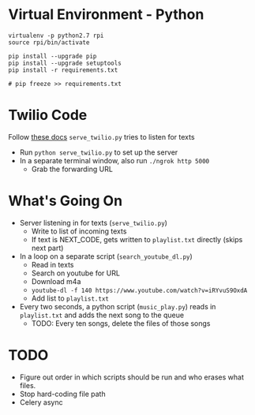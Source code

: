 # Virtual Environment - Python
```
virtualenv -p python2.7 rpi
source rpi/bin/activate

pip install --upgrade pip
pip install --upgrade setuptools
pip install -r requirements.txt 

# pip freeze >> requirements.txt
```

# Twilio Code
Follow [these docs](https://www.twilio.com/docs/quickstart/python/sms/sending-via-rest)
`serve_twilio.py` tries to listen for texts
* Run `python serve_twilio.py` to set up the server
* In a separate terminal window, also run `./ngrok http 5000`
    * Grab the forwarding URL

# What's Going On

* Server listening in for texts (`serve_twilio.py`)
    - Write to list of incoming texts
    - If text is NEXT_CODE, gets written to `playlist.txt` directly (skips next part)
* In a loop on a separate script (`search_youtube_dl.py`)
    - Read in texts
    - Search on youtube for URL
    - Download m4a
    - `youtube-dl -f 140 https://www.youtube.com/watch?v=iRYvuS9OxdA`
    - Add list to `playlist.txt`
* Every two seconds, a python script (`music_play.py`) reads in `playlist.txt` and adds the next song to the queue
    * TODO: Every ten songs, delete the files of those songs

# TODO
* Figure out order in which scripts should be run and who erases what files.
* Stop hard-coding file path
* Celery async